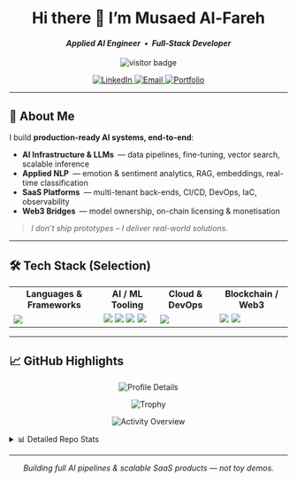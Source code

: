 <!-- ─────────────────────────  HEADER  ───────────────────────── -->
<h1 align="center">Hi there 👋  I’m Musaed Al-Fareh</h1>
<h4 align="center"><em>Applied AI Engineer • Full-Stack Developer</em></h4>

<p align="center">
  <img src="https://visitor-badge.laobi.icu/badge?page_id=MusaedMusaedSadeqMusaedAl-Fareh225739&color=0E75B6&style=flat-square" alt="visitor badge"/>
</p>

<p align="center">
  <a href="https://www.linkedin.com/in/musaed-alfareh-a365521b9" target="_blank">
    <img alt="LinkedIn" src="https://img.shields.io/badge/LinkedIn-0A66C2?style=flat-square&logo=linkedin&logoColor=white"/>
  </a>
  <a href="mailto:jimalfareh@gmail.com" target="_blank">
    <img alt="Email" src="https://img.shields.io/badge/Gmail-D14836?style=flat-square&logo=gmail&logoColor=white"/>
  </a>
  <a href="https://alfareh.nl" target="_blank">
    <img alt="Portfolio" src="https://img.shields.io/badge/Portfolio-000000?style=flat-square&logo=vercel&logoColor=white"/>
  </a>
</p>

---

## 🚀 About Me

I build **production-ready AI systems, end-to-end**:

- **AI Infrastructure & LLMs** — data pipelines, fine-tuning, vector search, scalable inference  
- **Applied NLP** — emotion & sentiment analytics, RAG, embeddings, real-time classification  
- **SaaS Platforms** — multi-tenant back-ends, CI/CD, DevOps, IaC, observability  
- **Web3 Bridges** — model ownership, on-chain licensing & monetisation

> *I don’t ship prototypes – I deliver real-world solutions.*

---

## 🛠 Tech Stack (Selection)

<table>
<tr>
<td align="center"><strong>Languages & Frameworks</strong></td>
<td align="center"><strong>AI / ML Tooling</strong></td>
<td align="center"><strong>Cloud & DevOps</strong></td>
<td align="center"><strong>Blockchain / Web3</strong></td>
</tr>
<tr>
<td>

<img src="https://skillicons.dev/icons?i=python,typescript,javascript,react,nextjs,nodejs,fastapi,express,html,css,sass,tailwind"/>

</td>
<td>

<img src="https://skillicons.dev/icons?i=tensorflow,pytorch"/>
<img src="https://img.shields.io/badge/HuggingFace-F9A03C?style=flat-square&logo=huggingface&logoColor=white"/>
<img src="https://img.shields.io/badge/LangChain-000000?style=flat-square&logo=langchain&logoColor=white"/>
<img src="https://img.shields.io/badge/OpenAI-412991?style=flat-square&logo=openai&logoColor=white"/>

</td>
<td>

<img src="https://skillicons.dev/icons?i=docker,kubernetes,gcp,firebase,vercel,netlify,nginx,cloudflare,git,github"/>

</td>
<td>

<img src="https://img.shields.io/badge/Ethereum-3C3C3D?style=flat-square&logo=ethereum&logoColor=white"/>
<img src="https://img.shields.io/badge/MetaMask-F6851B?style=flat-square&logo=metamask&logoColor=white"/>

</td>
</tr>
</table>

---

## 📈 GitHub Highlights

<p align="center">
  <!-- 1) Profile Details -->
  <img
    src="https://github-profile-summary-cards.vercel.app/api/cards/profile-details?username=MusaedMusaedSadeqMusaedAl-Fareh225739&theme=github_dark"
    alt="Profile Details" />
</p>

<p align="center">
  <!-- 2) Trophies -->
  <img
    src="https://github-profile-trophy.vercel.app/?username=MusaedMusaedSadeqMusaedAl-Fareh225739&theme=darkhub&no-frame=true&margin-w=6&margin-h=6"
    alt="Trophy" />
</p>

<p align="center">
  <!-- 3) Activity Overview -->
  <img
    src="https://github-profile-summary-cards.vercel.app/api/cards/overview?username=MusaedMusaedSadeqMusaedAl-Fareh225739&theme=github_dark"
    alt="Activity Overview" />
</p>

<details>
<summary>📊 Detailed Repo Stats</summary>

<p align="center">
  <img src="https://github-readme-stats.vercel.app/api?username=MusaedMusaedSadeqMusaedAl-Fareh225739&show_icons=true&theme=github_dark&hide_title=true" height="165"/>
  <img src="https://github-readme-stats.vercel.app/api/top-langs/?username=MusaedMusaedSadeqMusaedAl-Fareh225739&layout=compact&theme=github_dark&hide_title=true" height="165"/>
</p>

</details>

---

<p align="center"><em>Building full AI pipelines & scalable SaaS products — not toy demos.</em></p>

